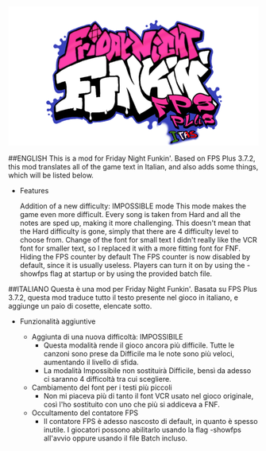 ![](/art/readme/logo.png)

##ENGLISH
This is a mod for Friday Night Funkin'.
Based on FPS Plus 3.7.2, this mod translates all of the game text in Italian, and also adds some things, which will be listed below.

- Features

    Addition of a new difficulty: IMPOSSIBLE mode
        This mode makes the game even more difficult. Every song is taken from Hard and all the notes are sped up, making it more challenging.
        This doesn't mean that the Hard difficulty is gone, simply that there are 4 difficulty level to choose from.
    Change of the font for small text
        I didn't really like the VCR font for smaller text, so I replaced it with a more fitting font for FNF.
    Hiding the FPS counter by default
        The FPS counter is now disabled by default, since it is usually useless. Players can turn it on by using the -showfps flag at startup or by using the provided batch file.


##ITALIANO
Questa è una mod per Friday Night Funkin'.
Basata su FPS Plus 3.7.2, questa mod traduce tutto il testo presente nel gioco in italiano, e aggiunge un paio di cosette, elencate sotto.

- Funzionalità aggiuntive

    - Aggiunta di una nuova difficoltà: IMPOSSIBILE
        - Questa modalità rende il gioco ancora più difficile. Tutte le canzoni sono prese da Difficile ma le note sono più veloci, aumentando il livello di sfida.
        - La modalità Impossibile non sostituirà Difficile, bensì da adesso ci saranno 4 difficoltà tra cui scegliere.
    - Cambiamento del font per i testi più piccoli
        - Non mi piaceva più di tanto il font VCR usato nel gioco originale, così l'ho sostituito con uno che più si addiceva a FNF.
    - Occultamento del contatore FPS
        - Il contatore FPS è adesso nascosto di default, in quanto è spesso inutile. I giocatori possono abilitarlo usando la flag -showfps all'avvio oppure usando il file Batch incluso.
